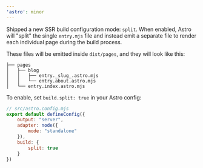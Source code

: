 ```yaml
---
'astro': minor
---
```


Shipped a new SSR build configuration mode: `split`. 
When enabled, Astro will "split" the single `entry.mjs` file and instead emit a separate file to render each individual page during the build process.

These files will be emitted inside `dist/pages`, and they will look like this:

```
├── pages
│   ├── blog
│   │   ├── entry._slug_.astro.mjs
│   │   └── entry.about.astro.mjs
│   └── entry.index.astro.mjs
```

To enable, set `build.split: true` in your Astro config:

```js
// src/astro.config.mjs
export default defineConfig({
    output: "server",
    adapter: node({
        mode: "standalone"
    }),
    build: {
        split: true
    }
})
```
